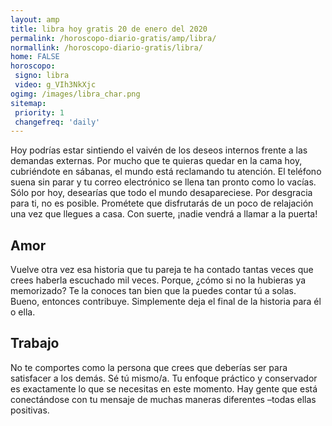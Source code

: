 ```yaml
---
layout: amp
title: libra hoy gratis 20 de enero del 2020 
permalink: /horoscopo-diario-gratis/amp/libra/
normallink: /horoscopo-diario-gratis/libra/
home: FALSE
horoscopo:
 signo: libra
 video: g_VIh3NkXjc
ogimg: /images/libra_char.png
sitemap:
 priority: 1
 changefreq: 'daily'
---
```



Hoy podrías estar sintiendo el vaivén de los deseos internos frente a las demandas externas. Por mucho que te quieras quedar en la cama hoy, cubriéndote en sábanas, el mundo está reclamando tu atención. El teléfono suena sin parar y tu correo electrónico se llena tan pronto como lo vacías. Sólo por hoy, desearías que todo el mundo desapareciese. Por desgracia para ti, no es posible. Prométete que disfrutarás de un poco de relajación una vez que llegues a casa. Con suerte, ¡nadie vendrá a llamar a la puerta!

## Amor

Vuelve otra vez esa historia que tu pareja te ha contado tantas veces que crees haberla escuchado mil veces. Porque, ¿cómo si no la hubieras ya memorizado? Te la conoces tan bien que la puedes contar tú a solas. Bueno, entonces contribuye. Simplemente deja el final de la historia para él o ella.

## Trabajo

No te comportes como la persona que crees que deberías ser para satisfacer a los demás. Sé tú mismo/a. Tu enfoque práctico y conservador es exactamente lo que se necesitas en este momento. Hay gente que está conectándose con tu mensaje de muchas maneras diferentes –todas ellas positivas.